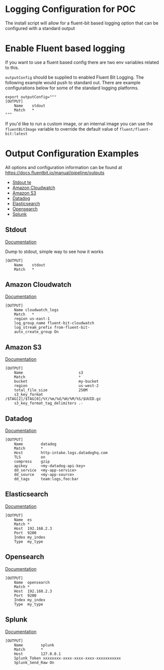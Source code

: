 # Logging Configuration for POC

The install script will allow for a fluent-bit based logging option that can be configured with a standard output

# Enable Fluent based logging

If you want to use a fluent based config there are two env variables related to this.

`outputConfig` should be supplied to enabled Fluent Bit Logging. The following example would push to standard out. There are example configurations below for some of the standard logging platforms.

```shell
export outputConfig="""
[OUTPUT]
    Name    stdout
    Match   *
"""
```

If you'd like to run a custom image, or an internal image you can use the `fluentBitImage` variable to override the default value of `fluent/fluent-bit:latest`

# Output Configuration Examples

All options and configuration information can be found at https://docs.fluentbit.io/manual/pipeline/outputs

- [Stdout te](#Stdout)
- [Amazon Cloudwatch](#Amazon-Cloudwatch)
- [Amazon S3](#Amazon-S3)
- [Datadog](#Datadog)
- [Elasticsearch](#Elasticsearch)
- [Opensearch](#Opensearch)
- [Splunk](#Splunk)

## Stdout

[Documentation](https://docs.fluentbit.io/manual/pipeline/outputs/standard-output)

Dump to stdout, simple way to see how it works

```
[OUTPUT]
    Name    stdout
    Match   *
```

## Amazon Cloudwatch

[Documentation](https://docs.fluentbit.io/manual/pipeline/outputs/cloudwatch)

```
[OUTPUT]
    Name cloudwatch_logs
    Match   *
    region us-east-1
    log_group_name fluent-bit-cloudwatch
    log_stream_prefix from-fluent-bit-
    auto_create_group On
```

## Amazon S3

[Documentation](https://docs.fluentbit.io/manual/pipeline/outputs/s3)

```
[OUTPUT]
    Name                         s3
    Match                        *
    bucket                       my-bucket
    region                       us-west-2
    total_file_size              250M
    s3_key_format                /$TAG[2]/$TAG[0]/%Y/%m/%d/%H/%M/%S/$UUID.gz
    s3_key_format_tag_delimiters .-
```

## Datadog

[Documentation](https://docs.fluentbit.io/manual/pipeline/outputs/datadog)

```
[OUTPUT]
    Name        datadog
    Match       *
    Host        http-intake.logs.datadoghq.com
    TLS         on
    compress    gzip
    apikey      <my-datadog-api-key>
    dd_service  <my-app-service>
    dd_source   <my-app-source>
    dd_tags     team:logs,foo:bar
```

## Elasticsearch

[Documentation](https://docs.fluentbit.io/manual/pipeline/outputs/elasticsearch)

```
[OUTPUT]
    Name  es
    Match *
    Host  192.168.2.3
    Port  9200
    Index my_index
    Type  my_type
```

## Opensearch

[Documentation](https://docs.fluentbit.io/manual/pipeline/outputs/opensearch)

```
[OUTPUT]
    Name  opensearch
    Match *
    Host  192.168.2.3
    Port  9200
    Index my_index
    Type  my_type
```

## Splunk

[Documentation](https://docs.fluentbit.io/manual/pipeline/outputs/splunk)

```
[OUTPUT]
    Name        splunk
    Match       *
    Host        127.0.0.1
    Splunk_Token xxxxxxxx-xxxx-xxxx-xxxx-xxxxxxxxxxx
    Splunk_Send_Raw On
```
